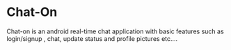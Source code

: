 # Chat-On
Chat-on is an android  real-time chat application with basic features such as login/signup , chat, update status and profile pictures etc....
